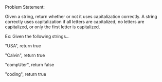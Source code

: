 Problem Statement:

Given a string, return whether or not it uses capitalization correctly. 
A string correctly uses capitalization if all letters are capitalized, no letters are capitalized, or only the first letter is capitalized.

Ex: Given the following strings...

"USA", return true

"Calvin", return true

"compUter", return false

"coding", return true
